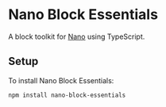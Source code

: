 # Nano Block Essentials
A block toolkit for [Nano](https://nano.org/) using TypeScript.

## Setup
To install Nano Block Essentials:

```
npm install nano-block-essentials
```